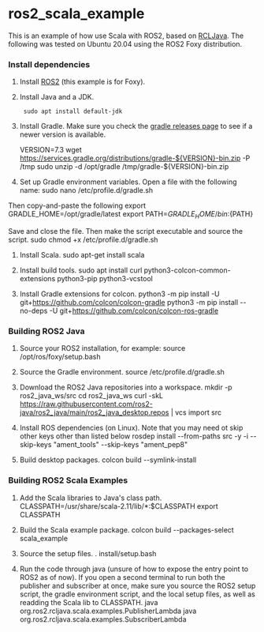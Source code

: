 # ros2_scala_example

This is an example of how use Scala with ROS2, based on [RCLJava](https://github.com/ros2-java/ros2_java). The following was tested on Ubuntu 20.04 using the ROS2 Foxy distribution. 

### Install dependencies

1. Install [ROS2](https://docs.ros.org/en/foxy/Installation/Ubuntu-Install-Debians.html) (this example is for Foxy).

1. Install Java and a JDK.

        sudo apt install default-jdk

1. Install Gradle. Make sure you check the [gradle releases page](https://gradle.org/releases/) to see if a newer version is available.

    VERSION=7.3
    wget https://services.gradle.org/distributions/gradle-${VERSION}-bin.zip -P /tmp
    sudo unzip -d /opt/gradle /tmp/gradle-${VERSION}-bin.zip

1. Set up Gradle environment variables. Open a file with the following name:
    sudo nano /etc/profile.d/gradle.sh

Then copy-and-paste the following
    export GRADLE_HOME=/opt/gradle/latest
    export PATH=${GRADLE_HOME}/bin:${PATH}

Save and close the file. Then make the script executable and source the script.
    sudo chmod +x /etc/profile.d/gradle.sh

1. Install Scala.
    sudo apt-get install scala

1. Install build tools.
    sudo apt install curl python3-colcon-common-extensions python3-pip python3-vcstool

1. Install Gradle extensions for colcon.
    python3 -m pip install -U git+https://github.com/colcon/colcon-gradle
    python3 -m pip install --no-deps -U git+https://github.com/colcon/colcon-ros-gradle

### Building ROS2 Java
1. Source your ROS2 installation, for example:
    source /opt/ros/foxy/setup.bash

1. Source the Gradle environment.
    source /etc/profile.d/gradle.sh

1. Download the ROS2 Java repositories into a workspace.
    mkdir -p ros2_java_ws/src
    cd ros2_java_ws
    curl -skL https://raw.githubusercontent.com/ros2-java/ros2_java/main/ros2_java_desktop.repos | vcs import src

1. Install ROS dependencies (on Linux). Note that you may need ot skip other keys other than listed below
    rosdep install --from-paths src -y -i --skip-keys "ament_tools" --skip-keys "ament_pep8"

1. Build desktop packages.
    colcon build --symlink-install

### Building ROS2 Scala Examples
1. Add the Scala libraries to Java's class path.
    CLASSPATH=/usr/share/scala-2.11/lib/*:$CLASSPATH
    export CLASSPATH

1. Build the Scala example package.
    colcon build --packages-select scala_example

1. Source the setup files.
    . install/setup.bash

1. Run the code through java (unsure of how to expose the entry point to ROS2 as of now). If you open a second terminal to run both the publisher and subscriber at once, make sure you source the ROS2 setup script, the gradle environment script, and the local setup files, as well as readding the Scala lib to CLASSPATH.
    java org.ros2.rcljava.scala.examples.PublisherLambda
    java org.ros2.rcljava.scala.examples.SubscriberLambda